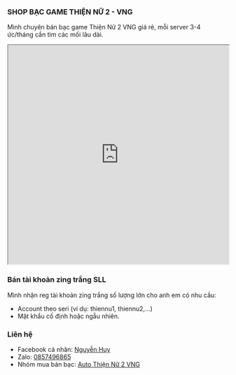 ### SHOP BẠC GAME THIỆN NỮ 2 - VNG
Mình chuyên bán bạc game Thiện Nữ 2 VNG giá rẻ, mỗi server 3-4 ức/tháng cần tìm các mối lâu dài.
<iframe src="https://docs.google.com/spreadsheets/d/e/2PACX-1vQUpgpBpu1XOGzuWzz65rILbokaJoXpBiJF8pDTf0JEGLnlyuPhVICj_vdvvwb0gEuYJzKnBH-fIBxF/pubhtml?gid=0&amp;single=true&amp;widget=true&amp;headers=false" width="100%" height="500"></iframe>

### Bán tài khoản zing trắng SLL
Mình nhận reg tài khoản zing trắng số lượng lớn cho anh em có nhu cầu:
- Account theo seri (ví dụ: thiennu1, thiennu2,...)
- Mật khẩu cố định hoặc ngẫu nhiên.

### Liên hệ
- Facebook cá nhân: [Nguyễn Huy](https://www.facebook.com/prostoshare)
- Zalo: [0857496865](https://zalo.me/84857496865)
- Nhóm mua bán bạc: [Auto Thiện Nữ 2 VNG](https://www.facebook.com/groups/autothiennu2)
